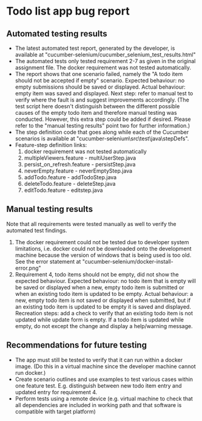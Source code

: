 # Todo list app bug report

## Automated testing results
- The latest automated test report, generated by the developer, is available at "cucumber-selenium/cucumber_selenium_test_results.html"
- The automated tests only tested requirement 2-7 as given in the original assignment file. The docker requirement was not tested automatically.
- The report shows that one scenario failed, namely the "A todo item should not be accepted if empty" scenario. Expected behaviour: no empty submissions should be saved or displayed. Actual behaviour: empty item was saved and displayed. Next step: refer to manual test to verify where the fault is and suggest improvements accordingly. (The test script here doesn't distinguish between the different possible causes of the empty todo item and therefore manual testing was conducted. However, this extra step could be added if desired. Please refer to the "manual testing results" point two for further information.)
- The step definition code that goes along while each of the Cucumber scenarios is available at "cucumber-selenium\src\test\java\stepDefs".
- Feature-step definition links:
	1. docker requirement was not tested automatically
	2. multipleViewers.feature 		- multiUserStep.java
	3. persist_on_refresh.feature 	- persistStep.java
	4. neverEmpty.feature 			- neverEmptyStep.java
	5. addTodo.feature 				- addTodoStep.java
	6. deleteTodo.feature 			- deleteStep.java
	7. editTodo.feature 			- editstep.java

## Manual testing results
Note that all requirements were tested manually as well to verify the automated test findings.
1. The docker requirement could not be tested due to developer system limitations, i.e. docker could not be downloaded onto the development machine because the version of windows that is being used is too old. See the error statement at "cucumber-selenium/docker-install-error.png"
2. Requirement 4, todo items should not be empty, did not show the expected behaviour. Expected behaviour: no todo item that is empty will be saved or displayed when a new, empty todo item is submitted or when an existing todo item is updated to be empty. Actual behaviour: a new, empty todo item is not saved or displayed when submitted, but if an existing todo item is updated to be empty it is saved and displayed. Recreation steps: add a check to verify that an existing todo item is not updated while update form is empty. If a todo item is updated while empty, do not except the change and display a help/warning message.


## Recommendations for future testing
- The app must still be tested to verify that it can run within a docker image. (Do this in a virtual machine since the developer machine cannot run docker.)
- Create scenario outlines and use examples to test various cases within one feature test. E.g. distinguish between new todo item entry and updated entry for requirement 4.
- Perform tests using a remote device (e.g. virtual machine to check that all dependencies are included in working path and that software is compatible with target platform)